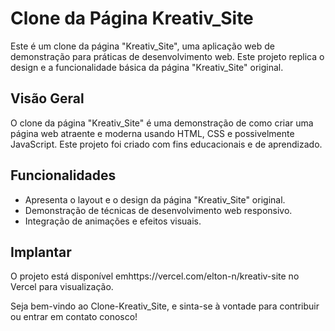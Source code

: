 # Clone da Página Kreativ_Site

Este é um clone da página "Kreativ_Site", uma aplicação web de demonstração para práticas de desenvolvimento web. Este projeto replica o design e a funcionalidade básica da página "Kreativ_Site" original.

## Visão Geral

O clone da página "Kreativ_Site" é uma demonstração de como criar uma página web atraente e moderna usando HTML, CSS e possivelmente JavaScript. Este projeto foi criado com fins educacionais e de aprendizado.

## Funcionalidades

- Apresenta o layout e o design da página "Kreativ_Site" original.
- Demonstração de técnicas de desenvolvimento web responsivo.
- Integração de animações e efeitos visuais.

## Implantar
O projeto está disponível emhttps://vercel.com/elton-n/kreativ-site   no Vercel para visualização.

Seja bem-vindo ao Clone-Kreativ_Site, e sinta-se à vontade para contribuir ou entrar em contato conosco!
